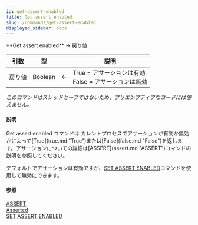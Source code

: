 ```yaml
---
id: get-assert-enabled
title: Get assert enabled
slug: /commands/get-assert-enabled
displayed_sidebar: docs
---
```


<!--REF #_command_.Get assert enabled.Syntax-->**Get assert enabled** -> 戻り値<!-- END REF-->
<!--REF #_command_.Get assert enabled.Params-->
| 引数 | 型 |  | 説明 |
| --- | --- | --- | --- |
| 戻り値 | Boolean | &#8592; | True = アサーションは有効<br/>False = アサーションは無効 |

<!-- END REF-->

*このコマンドはスレッドセーフではないため、プリエンプティブなコードには使えません。*


#### 説明 

<!--REF #_command_.Get assert enabled.Summary-->Get assert enabled コマンドは カレントプロセスでアサーションが有効か無効かによって[True](true.md "True")または[False](false.md "False")を返します。<!-- END REF-->アサーションについての詳細は[ASSERT](assert.md "ASSERT")コマンドの説明を参照してください。

デフォルトでアサーションは有効ですが、[SET ASSERT ENABLED](set-assert-enabled.md "SET ASSERT ENABLED")コマンドを使用して無効にできます。

#### 参照 

[ASSERT](assert.md)  
[Asserted](asserted.md)  
[SET ASSERT ENABLED](set-assert-enabled.md)  